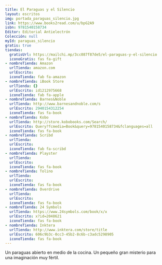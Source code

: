 ```yaml
---
title: El Paraguas y el Silencio
layout: escritos
img: portada_paraguas_silencio.jpg
link: https://www.books2read.com/u/bpG2A9
isbn: 9781540158734
Editor: Editorial Antielectrón
Colección: null
myId: paraguas_silencio
gratis: true
tiendas:
  gratisUrl: https://mailchi.mp/3cc087f87de5/el-paraguas-y-el-silencio
  iconoGratis: fas fa-gift
- nombreTienda: Amazon
  urlTienda: amazon.com
  urlEscrito: 
  iconoTienda: fab fa-amazon
- nombreTienda: iBook Store
  urlTienda: {}
  urlEscrito: id1212975668
  iconoTienda: fab fa-apple
- nombreTienda: Barnes&Noble
  urlTienda: http://www.barnesandnoble.com/s
  urlEscrito: 2940154312254
  iconoTienda: fas fa-book
- nombreTienda: Kobo
  urlTienda: http://store.kobobooks.com/Search/
  urlEscrito: Query?fcmedia=Book&query=9781540158734&fclanguages=all
  iconoTienda: fas fa-book
- nombreTienda: Scribd
  urlTienda: 
  urlEscrito: 
  iconoTienda: fab fa-scribd
- nombreTienda: Playster
  urlTienda: 
  urlEscrito: 
  iconoTienda: fas fa-book
- nombreTienda: Tolino
  urlTienda: 
  urlEscrito: 
  iconoTienda: fas fa-book
- nombreTienda: Overdrive
  urlTienda: 
  urlEscrito: 
  iconoTienda: fas fa-book
- nombreTienda: 24 Symbols
  urlTienda: https://www.24symbols.com/book/x/x
  urlEscrito: x?id=2048621
  iconoTienda: fas fa-book
- nombreTienda: Inktera
  urlTienda: http://www.inktera.com/store/title
  urlEscrito: 606c9b3c-0cc3-45b2-8c6b-c3adc5298905
  iconoTienda: fas fa-book
---
```


Un paraguas abierto en medio de la cocina. Un pequeño gran misterio para una imaginación muy fértil.